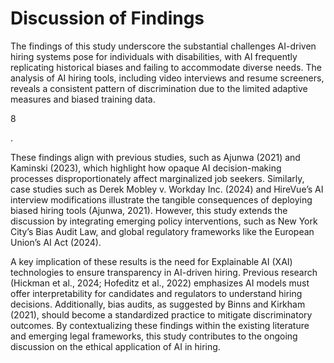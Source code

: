 # Discussion of Findings

The findings of this study underscore the substantial challenges AI-driven hiring systems pose for individuals with disabilities, with AI frequently replicating historical biases and failing to accommodate diverse needs. The analysis of AI hiring tools, including video interviews and resume screeners, reveals a consistent pattern of discrimination due to the limited adaptive measures and biased training data.

8

.

These findings align with previous studies, such as Ajunwa (2021) and Kaminski (2023), which highlight how opaque AI decision-making processes disproportionately affect marginalized job seekers. Similarly, case studies such as Derek Mobley v. Workday Inc. (2024) and HireVue’s AI interview modifications illustrate the tangible consequences of deploying biased hiring tools (Ajunwa, 2021). However, this study extends the discussion by integrating emerging policy interventions, such as New York City’s Bias Audit Law, and global regulatory frameworks like the European Union’s AI Act (2024).

A key implication of these results is the need for Explainable AI (XAI) technologies to ensure transparency in AI-driven hiring. Previous research (Hickman et al., 2024; Hofeditz et al., 2022) emphasizes AI models must offer interpretability for candidates and regulators to understand hiring decisions. Additionally, bias audits, as suggested by Binns and Kirkham (2021), should become a standardized practice to mitigate discriminatory outcomes. By contextualizing these findings within the existing literature and emerging legal frameworks, this study contributes to the ongoing discussion on the ethical application of AI in hiring.
